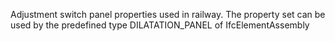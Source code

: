 Adjustment switch panel properties used in railway. The property set can be used by the predefined type DILATATION_PANEL of IfcElementAssembly
